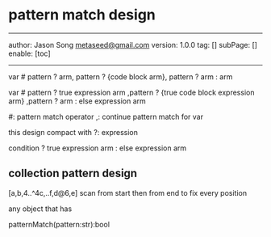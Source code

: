  # pattern match design
---
author: Jason Song <metaseed@gmail.com>
version: 1.0.0
tag: []
subPage: []
enable: [toc]

---

var #
   pattern ? arm,
   pattern ? {code block arm},
   pattern ? arm
   : arm
   
   
var # pattern ? true expression arm
      ,pattern ? {true code block expression arm}
      ,pattern ? arm
      : else expression arm
   
   #: pattern match operator
   ,: continue pattern match for var

   
   this design compact with ?: expression
   
   
   condition
      ? true expression arm
      : else expression arm
   
   ## collection pattern design
   [a,b,4..^4c,..f,d@6,e]
   scan from start then from end to fix every position
   
   
   any object that has
   
  patternMatch(pattern:str):bool
   
   
   
   

